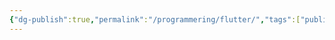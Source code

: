 ```yaml
---
{"dg-publish":true,"permalink":"/programmering/flutter/","tags":["public"],"noteIcon":"1","created":"","updated":""}
---
```


